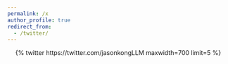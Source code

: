 ```yaml
---
permalink: /x
author_profile: true
redirect_from: 
  - /twitter/
---
```


<!-- ---
layout: archive
title: "X"
permalink: /x/
author_profile: true
redirect_to:
  - https://x.com/JasonkongLLM
--- -->

<div class='jekyll-twitter-plugin' align="center">
    {% twitter https://twitter.com/jasonkongLLM maxwidth=700 limit=5 %}
</div>